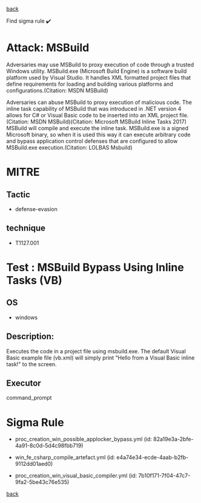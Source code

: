 
[back](../index.md)

Find sigma rule :heavy_check_mark: 

# Attack: MSBuild 

Adversaries may use MSBuild to proxy execution of code through a trusted Windows utility. MSBuild.exe (Microsoft Build Engine) is a software build platform used by Visual Studio. It handles XML formatted project files that define requirements for loading and building various platforms and configurations.(Citation: MSDN MSBuild)

Adversaries can abuse MSBuild to proxy execution of malicious code. The inline task capability of MSBuild that was introduced in .NET version 4 allows for C# or Visual Basic code to be inserted into an XML project file.(Citation: MSDN MSBuild)(Citation: Microsoft MSBuild Inline Tasks 2017) MSBuild will compile and execute the inline task. MSBuild.exe is a signed Microsoft binary, so when it is used this way it can execute arbitrary code and bypass application control defenses that are configured to allow MSBuild.exe execution.(Citation: LOLBAS Msbuild)

# MITRE
## Tactic
  - defense-evasion


## technique
  - T1127.001


# Test : MSBuild Bypass Using Inline Tasks (VB)
## OS
  - windows


## Description:
Executes the code in a project file using msbuild.exe. The default Visual Basic example file (vb.xml) will simply print "Hello from a Visual Basic inline task!" to the screen.


## Executor
command_prompt

# Sigma Rule
 - proc_creation_win_possible_applocker_bypass.yml (id: 82a19e3a-2bfe-4a91-8c0d-5d4c98fbb719)

 - win_fe_csharp_compile_artefact.yml (id: e4a74e34-ecde-4aab-b2fb-9112dd01aed0)

 - proc_creation_win_visual_basic_compiler.yml (id: 7b10f171-7f04-47c7-9fa2-5be43c76e535)



[back](../index.md)

